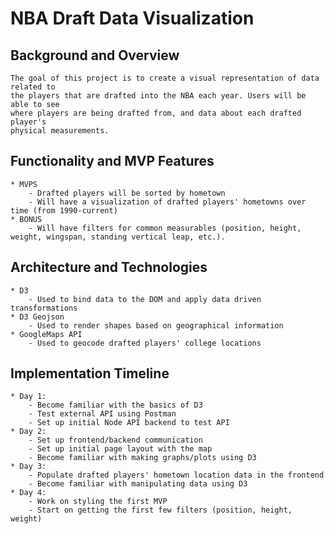 # NBA Draft Data Visualization
## Background and Overview
    The goal of this project is to create a visual representation of data related to 
    the players that are drafted into the NBA each year. Users will be able to see 
    where players are being drafted from, and data about each drafted player's 
    physical measurements.
## Functionality and MVP Features
    * MVPS
        - Drafted players will be sorted by hometown
        - Will have a visualization of drafted players' hometowns over time (from 1990-current)
    * BONUS
        - Will have filters for common measurables (position, height, weight, wingspan, standing vertical leap, etc.).
## Architecture and Technologies
    * D3
        - Used to bind data to the DOM and apply data driven transformations
    * D3 Geojson
        - Used to render shapes based on geographical information
    * GoogleMaps API
        - Used to geocode drafted players' college locations
## Implementation Timeline
    * Day 1:
        - Become familiar with the basics of D3 
        - Test external API using Postman
        - Set up initial Node API backend to test API
    * Day 2:
        - Set up frontend/backend communication
        - Set up initial page layout with the map
        - Become familiar with making graphs/plots using D3
    * Day 3: 
        - Populate drafted players' hometown location data in the frontend
        - Become familiar with manipulating data using D3
    * Day 4:
        - Work on styling the first MVP
        - Start on getting the first few filters (position, height, weight)
